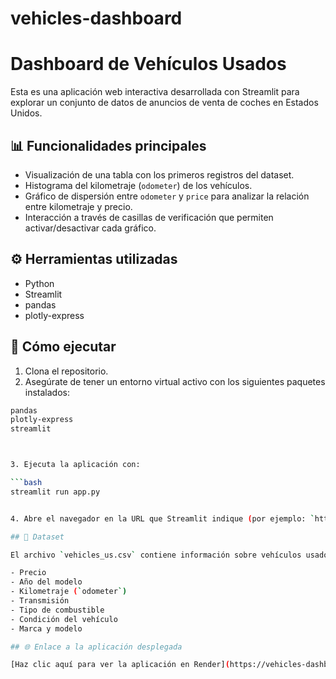 # vehicles-dashboard
# Dashboard de Vehículos Usados

Esta es una aplicación web interactiva desarrollada con Streamlit para explorar un conjunto de datos de anuncios de venta de coches en Estados Unidos.

## 📊 Funcionalidades principales

- Visualización de una tabla con los primeros registros del dataset.
- Histograma del kilometraje (`odometer`) de los vehículos.
- Gráfico de dispersión entre `odometer` y `price` para analizar la relación entre kilometraje y precio.
- Interacción a través de casillas de verificación que permiten activar/desactivar cada gráfico.

## ⚙️ Herramientas utilizadas

- Python
- Streamlit
- pandas
- plotly-express

## 📁 Cómo ejecutar

1. Clona el repositorio.
2. Asegúrate de tener un entorno virtual activo con los siguientes paquetes instalados:

```bash
pandas
plotly-express
streamlit



3. Ejecuta la aplicación con:

```bash
streamlit run app.py


4. Abre el navegador en la URL que Streamlit indique (por ejemplo: `http://localhost:8501`).

## 📁 Dataset

El archivo `vehicles_us.csv` contiene información sobre vehículos usados publicados para la venta, incluyendo:

- Precio
- Año del modelo
- Kilometraje (`odometer`)
- Transmisión
- Tipo de combustible
- Condición del vehículo
- Marca y modelo

## 🌐 Enlace a la aplicación desplegada

[Haz clic aquí para ver la aplicación en Render](https://vehicles-dashboard-fn8o.onrender.com)
